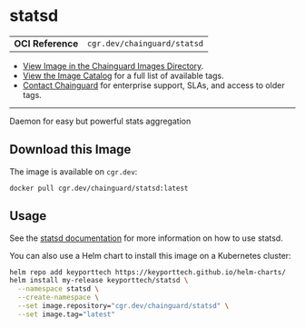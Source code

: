 <!--monopod:start-->
# statsd
| | |
| - | - |
| **OCI Reference** | `cgr.dev/chainguard/statsd` |


* [View Image in the Chainguard Images Directory](https://images.chainguard.dev/directory/image/statsd/overview).
* [View the Image Catalog](https://console.chainguard.dev/images/catalog) for a full list of available tags.
* [Contact Chainguard](https://www.chainguard.dev/chainguard-images) for enterprise support, SLAs, and access to older tags.

---
<!--monopod:end-->

<!--overview:start-->
Daemon for easy but powerful stats aggregation
<!--overview:end-->

<!--getting:start-->
## Download this Image
The image is available on `cgr.dev`:

```
docker pull cgr.dev/chainguard/statsd:latest
```
<!--getting:end-->

<!--body:start-->
## Usage

See the [statsd documentation](https://github.com/statsd/statsd?tab=readme-ov-file#usage) for more information on how to use statsd.

You can also use a Helm chart to install this image on a Kubernetes cluster:

```bash
helm repo add keyporttech https://keyporttech.github.io/helm-charts/
helm install my-release keyporttech/statsd \
  --namespace statsd \
  --create-namespace \
  --set image.repository="cgr.dev/chainguard/statsd" \
  --set image.tag="latest"
```
<!--body:end-->
